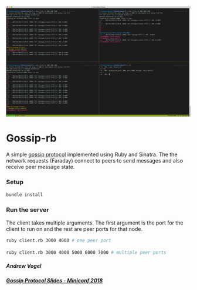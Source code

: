 ![Gossip-rb screenshot](doc/gossip-protocol.png)

Gossip-rb
===

A simple [gossip protocol](https://en.wikipedia.org/wiki/Gossip_protocol) implemented using Ruby and Sinatra. The the network requests (Faraday) connect to peers to send messages and also receive peer message state.

### Setup

```sh
bundle install
```

### Run the server

The client takes multiple arguments. The first argument is the port for the client to run on and the rest are peer ports for that node.

```sh
ruby client.rb 3000 4000 # one peer port

ruby client.rb 3000 4000 5000 6000 7000 # multiple peer ports
```


##### Andrew Vogel
##### [Gossip Protocol Slides - Miniconf 2018](https://github.com/avogel3/gossip-rb/blob/master/doc/GossipProtocol.pdf)


